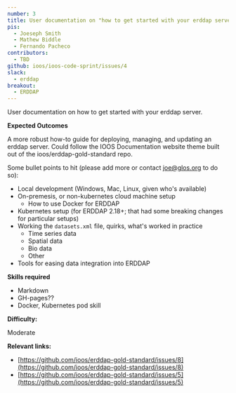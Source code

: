 ```yaml
---
number: 3
title: User documentation on "how to get started with your erddap server"
pis:
  - Joeseph Smith
  - Mathew Biddle
  - Fernando Pacheco
contributors:
  - TBD
github: ioos/ioos-code-sprint/issues/4
slack:
  - erddap
breakout:
  - ERDDAP
---
```


User documentation on how to get started with your erddap server.

**Expected Outcomes**

A more robust how-to guide for deploying, managing, and updating an erddap server. Could follow the IOOS Documentation website theme built out of the ioos/erddap-gold-standard repo.

Some bullet points to hit (please add more or contact joe@glos.org to do so):

- Local development (Windows, Mac, Linux, given who's available)
- On-premesis, or non-kubernetes cloud machine setup
  - How to use Docker for ERDDAP
- Kubernetes setup (for ERDDAP 2.18+; that had some breaking changes for particular setups)
- Working the `datasets.xml` file, quirks, what's worked in practice
  - Time series data
  - Spatial data
  - Bio data
  - Other
- Tools for easing data integration into ERDDAP

**Skills required**

* Markdown
* GH-pages??
* Docker, Kubernetes pod skill

**Difficulty:**

Moderate

**Relevant links:**

* [https://github.com/ioos/erddap-gold-standard/issues/8](https://github.com/ioos/erddap-gold-standard/issues/8)
* [https://github.com/ioos/erddap-gold-standard/issues/5](https://github.com/ioos/erddap-gold-standard/issues/5)
